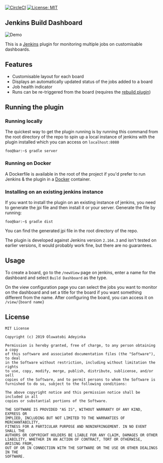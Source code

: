 <!-- [![version](https://badge.fury.io/gh/beverlyRoadGoose%2jenkins-build-dashboard.svg)](https://github.com/beverlyRoadGoose/jenkins-build-dashboard/releases) -->
[![CircleCI](https://circleci.com/gh/beverlyRoadGoose/jenkins-build-dashboard.svg?style=svg&circle-token=e5e2acc9dc19e91cee13b063f4937fbbcc474df0)](https://circleci.com/gh/beverlyRoadGoose/jenkins-build-dashboard)
[![License: MIT](https://img.shields.io/badge/License-MIT-yellow.svg)](https://opensource.org/licenses/MIT)

## Jenkins Build Dashboard
![Demo](https://i.imgur.com/gyGRizU.gif)

This is a [Jenkins](https://jenkins.io/) plugin for monitoring multiple jobs on customisable dashboards.

## Features
- Customisable layout for each board
- Displays an automatically updated status of the jobs added to a board
- Job health indicator
- Runs can be re-triggered from the board (requires the [rebuild plugin](https://github.com/jenkinsci/rebuild-plugin))

## Running the plugin

### Running locally
The quickest way to get the plugin running is by running this command from the root directory of the repo to spin 
up a local instance of jenkins with the plugin installed which you can access on `localhost:8080`
```console
foo@bar:~$ gradle server
```

### Running on Docker
A Dockerfile is available in the root of the project if you'd prefer to run Jenkins & the plugin in a [Docker](https://www.docker.com/) container.

### Installing on an existing jenkins instance
If you want to install the plugin on an existing instance of jenkins, you need to generate the jpi file and then install
it or your server. Generate the file by running:
```console
foo@bar:~$ gradle dist
```
You can find the generated jpi file in the root directory of the repo.

The plugin is developed against Jenkins version `2.164.3` and isn't tested on earlier versions, it would probably work fine,
but there are no guarantees.

## Usage
To create a board, go to the `/newView` page on jenkins, enter a name for the dashboard and select `Build Dashboard` as 
the type.

On the view configuration page you can select the jobs you want to monitor on the dashboard and set a title for the board if
you want something different from the name. After configuring the board, you can access it on `/view/{board name}`

## License

```
MIT License

Copyright (c) 2019 Oluwatobi Adeyinka

Permission is hereby granted, free of charge, to any person obtaining a copy
of this software and associated documentation files (the "Software"), to deal
in the Software without restriction, including without limitation the rights
to use, copy, modify, merge, publish, distribute, sublicense, and/or sell
copies of the Software, and to permit persons to whom the Software is
furnished to do so, subject to the following conditions:

The above copyright notice and this permission notice shall be included in all
copies or substantial portions of the Software.

THE SOFTWARE IS PROVIDED "AS IS", WITHOUT WARRANTY OF ANY KIND, EXPRESS OR
IMPLIED, INCLUDING BUT NOT LIMITED TO THE WARRANTIES OF MERCHANTABILITY,
FITNESS FOR A PARTICULAR PURPOSE AND NONINFRINGEMENT. IN NO EVENT SHALL THE
AUTHORS OR COPYRIGHT HOLDERS BE LIABLE FOR ANY CLAIM, DAMAGES OR OTHER
LIABILITY, WHETHER IN AN ACTION OF CONTRACT, TORT OR OTHERWISE, ARISING FROM,
OUT OF OR IN CONNECTION WITH THE SOFTWARE OR THE USE OR OTHER DEALINGS IN THE
SOFTWARE.

```
